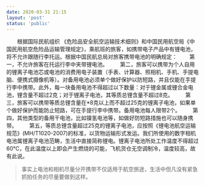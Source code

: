 ```yaml
---
date: 2020-03-31 21:15
layout: 'post'
status: 'public'
---
```


&emsp;&emsp;根据国际民航组织 《危险品安全航空运输技术细则》和中国民用航空局《中国民用航空危险品运输管理规定》，乘航班的旅客，如携带电子产品中有锂电池，将不允许跟随行李托运。根据中国民航总局对旅客携带电池的明确规定：
&emsp;&emsp;第一，不允许旅客在托运行李中夹带锂电池。
&emsp;&emsp;第二，旅客可以携带为个人自用的锂离子电池芯或电池的消费用电子装置（手表、计算器、照相机、手机、手提电脑、便携式摄像机等）。对备用电池必须单个做好保护以防短路，并且仅能在手提行李中携带。此外，每一块备用电池不得超过以下数量：对于锂金属或锂合金电池，锂含量不超过2克；对于锂离子电池，其等质总锂含量不超过8克。
&emsp;&emsp;第三，旅客可以携带等质总锂含量在*8克以上而不超过25克的锂离子电池，如果单个做好保护而能防止短路，可在手提行李中携带。备用电池每人限带2个。
&emsp;&emsp;第四，其他类型的备用干电池，比如镍氢电池等，如做好防短路措施也可以随身携带。
&emsp;&emsp;第五，等质总锂含量超过25克的锂离子电池，应按照《锂电池航空运输规范》(MH/T1020-2007)的标准，以货物运输形式发运。我们所使用的数字相机电池属锂离子电池范畴，生活中直接简称锂电。锂离子电池所处工作温度不得超过60℃，在此温度以上即会产生燃烧的可能，飞机货仓无空调制冷，温度较高，故有此说。
>事实上电池和相机尽量分开携带不仅适用于航空旅途，生活中但凡没有紧急抓拍任务的尽量要做到这样。




